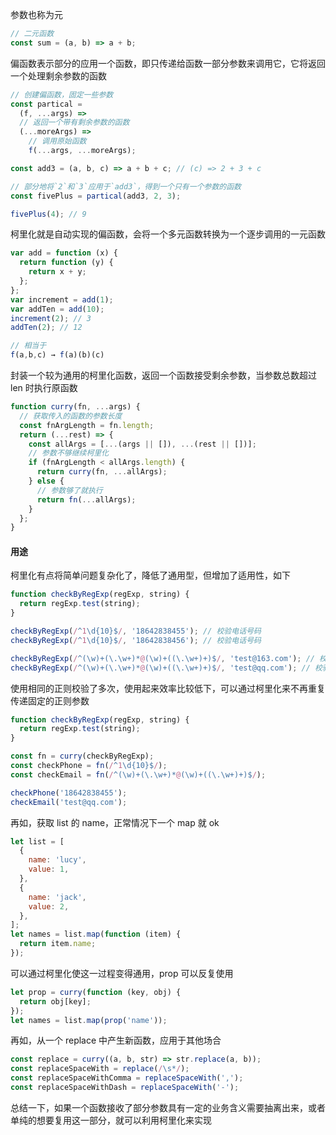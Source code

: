 参数也称为元

```js
// 二元函数
const sum = (a, b) => a + b;
```

偏函数表示部分的应用一个函数，即只传递给函数一部分参数来调用它，它将返回一个处理剩余参数的函数

```js
// 创建偏函数，固定一些参数
const partical =
  (f, ...args) =>
  // 返回一个带有剩余参数的函数
  (...moreArgs) =>
    // 调用原始函数
    f(...args, ...moreArgs);

const add3 = (a, b, c) => a + b + c; // (c) => 2 + 3 + c

// 部分地将`2`和`3`应用于`add3`，得到一个只有一个参数的函数
const fivePlus = partical(add3, 2, 3);

fivePlus(4); // 9
```

柯里化就是自动实现的偏函数，会将一个多元函数转换为一个逐步调用的一元函数

```js
var add = function (x) {
  return function (y) {
    return x + y;
  };
};
var increment = add(1);
var addTen = add(10);
increment(2); // 3
addTen(2); // 12

// 相当于
f(a,b,c) → f(a)(b)(c)
```

封装一个较为通用的柯里化函数，返回一个函数接受剩余参数，当参数总数超过 len 时执行原函数

```js
function curry(fn, ...args) {
  // 获取传入的函数的参数长度
  const fnArgLength = fn.length;
  return (...rest) => {
    const allArgs = [...(args || []), ...(rest || [])];
    // 参数不够继续柯里化
    if (fnArgLength < allArgs.length) {
      return curry(fn, ...allArgs);
    } else {
      // 参数够了就执行
      return fn(...allArgs);
    }
  };
}
```

#### 用途

柯里化有点将简单问题复杂化了，降低了通用型，但增加了适用性，如下

```js
function checkByRegExp(regExp, string) {
  return regExp.test(string);
}

checkByRegExp(/^1\d{10}$/, '18642838455'); // 校验电话号码
checkByRegExp(/^1\d{10}$/, '18642838456'); // 校验电话号码

checkByRegExp(/^(\w)+(\.\w+)*@(\w)+((\.\w+)+)$/, 'test@163.com'); // 校验邮箱
checkByRegExp(/^(\w)+(\.\w+)*@(\w)+((\.\w+)+)$/, 'test@qq.com'); // 校验邮箱
```

使用相同的正则校验了多次，使用起来效率比较低下，可以通过柯里化来不再重复传递固定的正则参数

```js
function checkByRegExp(regExp, string) {
  return regExp.test(string);
}

const fn = curry(checkByRegExp);
const checkPhone = fn(/^1\d{10}$/);
const checkEmail = fn(/^(\w)+(\.\w+)*@(\w)+((\.\w+)+)$/);

checkPhone('18642838455');
checkEmail('test@qq.com');
```

再如，获取 list 的 name，正常情况下一个 map 就 ok

```js
let list = [
  {
    name: 'lucy',
    value: 1,
  },
  {
    name: 'jack',
    value: 2,
  },
];
let names = list.map(function (item) {
  return item.name;
});
```

可以通过柯里化使这一过程变得通用，prop 可以反复使用

```js
let prop = curry(function (key, obj) {
  return obj[key];
});
let names = list.map(prop('name'));
```

再如，从一个 replace 中产生新函数，应用于其他场合

```js
const replace = curry((a, b, str) => str.replace(a, b));
const replaceSpaceWith = replace(/\s*/);
const replaceSpaceWithComma = replaceSpaceWith(',');
const replaceSpaceWithDash = replaceSpaceWith('-');
```

总结一下，如果一个函数接收了部分参数具有一定的业务含义需要抽离出来，或者单纯的想要复用这一部分，就可以利用柯里化来实现
